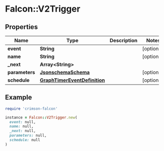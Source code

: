 # Falcon::V2Trigger

## Properties

| Name | Type | Description | Notes |
| ---- | ---- | ----------- | ----- |
| **event** | **String** |  | [optional] |
| **name** | **String** |  | [optional] |
| **_next** | **Array&lt;String&gt;** |  |  |
| **parameters** | [**JsonschemaSchema**](JsonschemaSchema.md) |  | [optional] |
| **schedule** | [**GraphTimerEventDefinition**](GraphTimerEventDefinition.md) |  | [optional] |

## Example

```ruby
require 'crimson-falcon'

instance = Falcon::V2Trigger.new(
  event: null,
  name: null,
  _next: null,
  parameters: null,
  schedule: null
)
```

